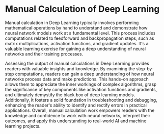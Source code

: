 # Manual Calculation of Deep Learning

Manual calculation in Deep Learning typically involves performing mathematical operations by hand to understand and demonstrate how neural network models work at a fundamental level. This process includes computations related to feedforward and backpropagation steps, such as matrix multiplications, activation functions, and gradient updates. It's a valuable learning exercise for gaining a deep understanding of neural networks and their training processes.

Assessing the output of manual calculations in Deep Learning provides readers with valuable insights and knowledge. By examining the step-by-step computations, readers can gain a deep understanding of how neural networks process data and make predictions. This hands-on approach allows them to appreciate the inner workings of complex algorithms, grasp the significance of key components like activation functions and gradients, and ultimately demystify the black box of deep learning models. Additionally, it fosters a solid foundation in troubleshooting and debugging, enhancing the reader's ability to identify and rectify errors in practical applications. Overall, manual calculation work empowers readers with the knowledge and confidence to work with neural networks, interpret their outcomes, and apply this understanding to real-world AI and machine learning projects.
